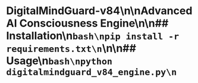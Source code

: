 # DigitalMindGuard-v84\n\nAdvanced AI Consciousness Engine\n\n## Installation\n```bash\npip install -r requirements.txt\n```\n\n## Usage\n```bash\npython digitalmindguard_v84_engine.py\n```